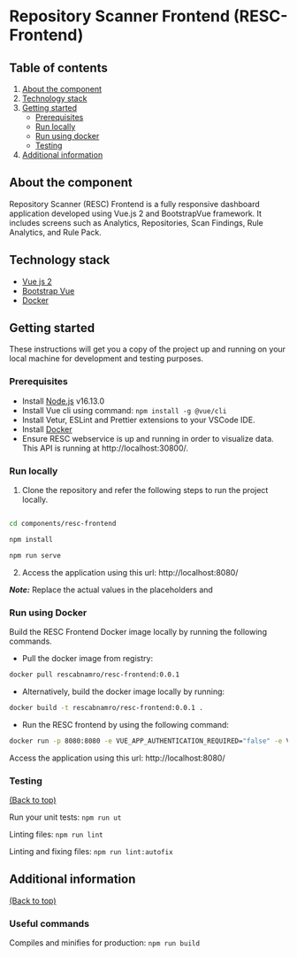 # Repository Scanner Frontend (RESC-Frontend)

<!-- TABLE OF CONTENTS -->
## Table of contents
1. [About the component](#about-the-component)
2. [Technology stack](#technology-stack)
3. [Getting started](#getting-started)
    - [Prerequisites](#prerequisites)
    - [Run locally](#run-locally)
    - [Run using docker](#run-using-docker)
    - [Testing](#testing)
4. [Additional information](#additional-information)

<!-- ABOUT THE COMPONENT -->
## About the component
Repository Scanner (RESC) Frontend is a fully responsive dashboard application developed using Vue.js 2 and BootstrapVue framework. It includes screens such as Analytics, Repositories, Scan Findings, Rule Analytics, and Rule Pack.

<!-- TECHNOLOGY STACK -->
## Technology stack
- [Vue js 2](https://v2.vuejs.org/)
- [Bootstrap Vue](https://bootstrap-vue.org/)
- [Docker](https://www.docker.com/)

<!-- GETTING STARTED -->
## Getting started

These instructions will get you a copy of the project up and running on your local machine for development and testing purposes.

### Prerequisites
- Install [Node.js](https://nodejs.org/en/) v16.13.0
- Install Vue cli using command: `npm install -g @vue/cli`  
- Install Vetur, ESLint and Prettier extensions to your VSCode IDE. 
- Install [Docker](https://www.docker.com/)
- Ensure RESC webservice is up and running in order to visualize data. This API is running at http://localhost:30800/.  

### Run locally

1. Clone the repository and refer the following steps to run the project locally.
```bash

cd components/resc-frontend

npm install

npm run serve
```
2. Access the application using this url: http://localhost:8080/  

***Note:***  Replace the actual values in the placeholders <branch-name> and <repository-scanner repo url>

### Run using Docker

Build the RESC Frontend Docker image locally by running the following commands.

- Pull the docker image from registry: 
```bash
docker pull rescabnamro/resc-frontend:0.0.1
```
- Alternatively, build the docker image locally by running:
```bash
docker build -t rescabnamro/resc-frontend:0.0.1 .
```
- Run the RESC frontend by using the following command: 

```bash
docker run -p 8080:8080 -e VUE_APP_AUTHENTICATION_REQUIRED="false" -e VUE_APP_RESC_WEB_SERVICE_URL="http://localhost:30800/resc"  --name resc-frontend rescabnamro/resc-frontend:0.0.1
```

 Access the application using this url: http://localhost:8080/

### Testing
[(Back to top)](#table-of-contents)

Run your unit tests: ```npm run ut```

Linting files: ```npm run lint```

Linting and fixing files: ```npm run lint:autofix```

## Additional information
[(Back to top)](#table-of-contents)  

### Useful commands
Compiles and minifies for production: ```npm run build```
